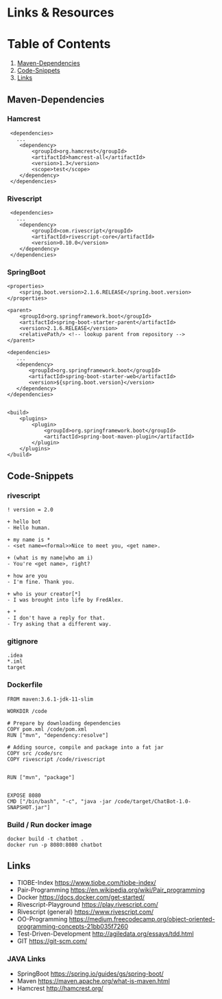 #  Links & Resources 

# Table of Contents
1. [Maven-Dependencies](#maven)
2. [Code-Snippets](#snippet)
3. [Links](#links)


<a name="maven"></a>
## Maven-Dependencies

### Hamcrest

     <dependencies>
       ...
        <dependency>
            <groupId>org.hamcrest</groupId>
            <artifactId>hamcrest-all</artifactId>
            <version>1.3</version>
            <scope>test</scope>
        </dependency>
     </dependencies>
        
### Rivescript 

     <dependencies>
       ...
        <dependency>
            <groupId>com.rivescript</groupId>
            <artifactId>rivescript-core</artifactId>
            <version>0.10.0</version>
        </dependency>
     </dependencies>

### SpringBoot

    <properties>
        <spring.boot.version>2.1.6.RELEASE</spring.boot.version>
    </properties>

    <parent>
        <groupId>org.springframework.boot</groupId>
        <artifactId>spring-boot-starter-parent</artifactId>
        <version>2.1.6.RELEASE</version>
        <relativePath/> <!-- lookup parent from repository -->
    </parent>

    <dependencies>
       ...
       <dependency>
           <groupId>org.springframework.boot</groupId>
           <artifactId>spring-boot-starter-web</artifactId>
           <version>${spring.boot.version}</version>
       </dependency>
    </dependencies>


    <build>
        <plugins>
            <plugin>
                <groupId>org.springframework.boot</groupId>
                <artifactId>spring-boot-maven-plugin</artifactId>
            </plugin>
        </plugins>
    </build>


<a name="snippet"></a>
## Code-Snippets 

### rivescript

```
! version = 2.0

+ hello bot
- Hello human.

+ my name is *
- <set name=<formal>>Nice to meet you, <get name>.

+ (what is my name|who am i)
- You're <get name>, right?

+ how are you
- I'm fine. Thank you.

+ who is your creator[*]
- I was brought into life by FredAlex.

+ *
- I don't have a reply for that.
- Try asking that a different way.
```


### gitignore

```
.idea
*.iml
target
```

### Dockerfile 

```
FROM maven:3.6.1-jdk-11-slim

WORKDIR /code

# Prepare by downloading dependencies
COPY pom.xml /code/pom.xml
RUN ["mvn", "dependency:resolve"]

# Adding source, compile and package into a fat jar
COPY src /code/src
COPY rivescript /code/rivescript


RUN ["mvn", "package"]


EXPOSE 8080
CMD ["/bin/bash", "-c", "java -jar /code/target/ChatBot-1.0-SNAPSHOT.jar"]
```

### Build / Run docker image
```
docker build -t chatbot .
docker run -p 8080:8080 chatbot
```


<a name="links"></a>
## Links

* TIOBE-Index https://www.tiobe.com/tiobe-index/
* Pair-Programming https://en.wikipedia.org/wiki/Pair_programming
* Docker https://docs.docker.com/get-started/
* Rivescript-Playground  https://play.rivescript.com/
* Rivescript (general) https://www.rivescript.com/
* OO-Programming https://medium.freecodecamp.org/object-oriented-programming-concepts-21bb035f7260
* Test-Driven-Development http://agiledata.org/essays/tdd.html
* GIT https://git-scm.com/

### JAVA Links

* SpringBoot https://spring.io/guides/gs/spring-boot/
* Maven https://maven.apache.org/what-is-maven.html
* Hamcrest http://hamcrest.org/